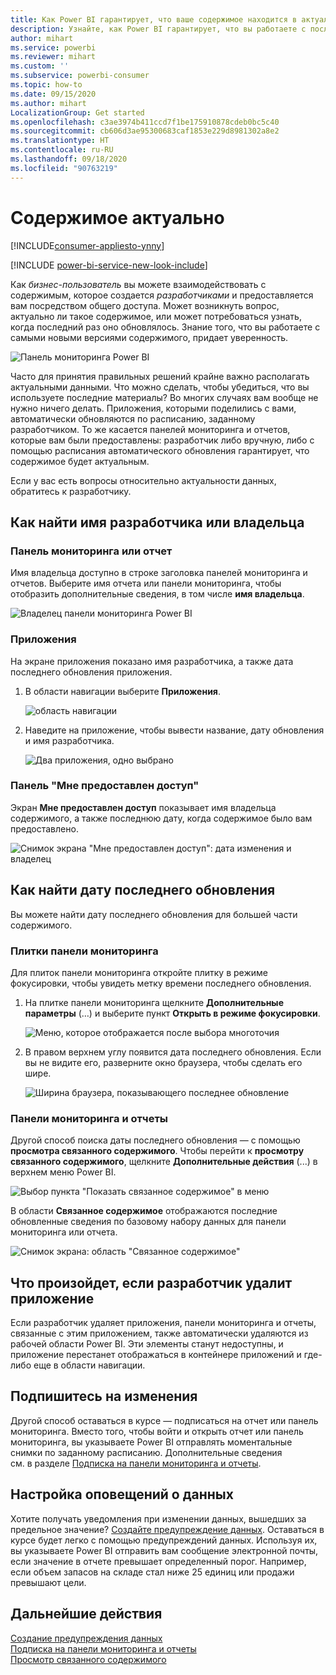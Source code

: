 ```yaml
---
title: Как Power BI гарантирует, что ваше содержимое находится в актуальном состоянии
description: Узнайте, как Power BI гарантирует, что вы работаете с последней версией данных, отчетов, панели мониторинга и приложения.
author: mihart
ms.service: powerbi
ms.reviewer: mihart
ms.custom: ''
ms.subservice: powerbi-consumer
ms.topic: how-to
ms.date: 09/15/2020
ms.author: mihart
LocalizationGroup: Get started
ms.openlocfilehash: c3ae3974b411ccd7f1be175910878cdeb0bc5c40
ms.sourcegitcommit: cb606d3ae95300683caf1853e229d8981302a8e2
ms.translationtype: HT
ms.contentlocale: ru-RU
ms.lasthandoff: 09/18/2020
ms.locfileid: "90763219"
---
```

# <a name="your-content-is-up-to-date"></a>Содержимое актуально

[!INCLUDE[consumer-appliesto-ynny](../includes/consumer-appliesto-ynny.md)]

[!INCLUDE [power-bi-service-new-look-include](../includes/power-bi-service-new-look-include.md)]

Как *бизнес-пользователь* вы можете взаимодействовать с содержимым, которое создается *разработчиками* и предоставляется вам посредством общего доступа. Может возникнуть вопрос, актуально ли такое содержимое, или может потребоваться узнать, когда последний раз оно обновлялось. Знание того, что вы работаете с самыми новыми версиями содержимого, придает уверенность.  
 
![Панель мониторинга Power BI](media/end-user-fresh/power-bi-dashboards.png)


Часто для принятия правильных решений крайне важно располагать актуальными данными. Что можно сделать, чтобы убедиться, что вы используете последние материалы? Во многих случаях вам вообще не нужно ничего делать. Приложения, которыми поделились с вами, автоматически обновляются по расписанию, заданному разработчиком. То же касается панелей мониторинга и отчетов, которые вам были предоставлены: разработчик либо вручную, либо с помощью расписания автоматического обновления гарантирует, что содержимое будет актуальным.  

Если у вас есть вопросы относительно актуальности данных, обратитесь к разработчику.

## <a name="how-to-locate-the-name-of-the-designer-or-owner"></a>Как найти имя разработчика или владельца

### <a name="dashboard-or-report"></a>Панель мониторинга или отчет

Имя владельца доступно в строке заголовка панелей мониторинга и отчетов. Выберите имя отчета или панели мониторинга, чтобы отобразить дополнительные сведения, в том числе **имя владельца**.

![Владелец панели мониторинга Power BI](media/end-user-fresh/power-bi-designer.png)


### <a name="apps"></a>Приложения

На экране приложения показано имя разработчика, а также дата последнего обновления приложения.  

1. В области навигации выберите **Приложения**.

    ![область навигации](media/end-user-fresh/power-bi-nav-apps.png)



2. Наведите на приложение, чтобы вывести название, дату обновления и имя разработчика. 

    ![Два приложения, одно выбрано](media/end-user-fresh/power-bi-apps.png)


### <a name="shared-with-me"></a>Панель "Мне предоставлен доступ"
Экран **Мне предоставлен доступ** показывает имя владельца содержимого, а также последнюю дату, когда содержимое было вам предоставлено.

![Снимок экрана "Мне предоставлен доступ": дата изменения и владелец](media/end-user-fresh/power-bi-shared.png) 


## <a name="how-to-look-up-the-last-refresh-date"></a>Как найти дату последнего обновления
Вы можете найти дату последнего обновления для большей части содержимого. 

### <a name="dashboard-tiles"></a>Плитки панели мониторинга
Для плиток панели мониторинга откройте плитку в режиме фокусировки, чтобы увидеть метку времени последнего обновления.

1. На плитке панели мониторинга щелкните **Дополнительные параметры** (…) и выберите пункт **Открыть в режиме фокусировки**.

    ![Меню, которое отображается после выбора многоточия](media/end-user-fresh/power-bi-fresh-focus.png)

2. В правом верхнем углу появится дата последнего обновления. Если вы не видите его, разверните окно браузера, чтобы сделать его шире. 

    ![Ширина браузера, показывающего последнее обновление](media/end-user-fresh/power-bi-last-refresh.png)

### <a name="dashboards-and-reports"></a>Панели мониторинга и отчеты
Другой способ поиска даты последнего обновления — с помощью **просмотра связанного содержимого**.  Чтобы перейти к **просмотру связанного содержимого**, щелкните **Дополнительные действия** (...) в верхнем меню Power BI.

![Выбор пункта "Показать связанное содержимое" в меню](media/end-user-fresh/power-bi-see-related.png)

В области **Связанное содержимое** отображаются последние обновленные сведения по базовому набору данных для панели мониторинга или отчета.

![Снимок экрана: область "Связанное содержимое"](media/end-user-fresh/power-bi-see-related-screen.png)

## <a name="what-happens-if-an-app-is-deleted-by-the-designer"></a>Что произойдет, если разработчик удалит приложение

Если разработчик удаляет приложения, панели мониторинга и отчеты, связанные с этим приложением, также автоматически удаляются из рабочей области Power BI. Эти элементы станут недоступны, и приложение перестанет отображаться в контейнере приложений и где-либо еще в области навигации.


## <a name="subscribe-to-see-changes"></a>Подпишитесь на изменения
Другой способ оставаться в курсе — подписаться на отчет или панель мониторинга. Вместо того, чтобы войти и открыть отчет или панель мониторинга, вы указываете Power BI отправлять моментальные снимки по заданному расписанию.  Дополнительные сведения см. в разделе [Подписка на панели мониторинга и отчеты](end-user-subscribe.md).

## <a name="set-data-alerts"></a>Настройка оповещений о данных
Хотите получать уведомления при изменении данных, вышедших за предельное значение? [Создайте предупреждение данных](end-user-alerts.md).  Оставаться в курсе будет легко с помощью предупреждений данных. Используя их, вы указываете Power BI отправить вам сообщение электронной почты, если значение в отчете превышает определенный порог.  Например, если объем запасов на складе стал ниже 25 единиц или продажи превышают цели.  

## <a name="next-steps"></a>Дальнейшие действия
[Создание предупреждения данных](end-user-alerts.md)    
[Подписка на панели мониторинга и отчеты](end-user-subscribe.md)    
[Просмотр связанного содержимого](end-user-related.md)    

